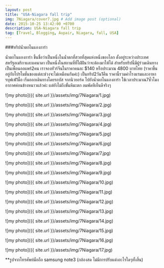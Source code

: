 ```yaml
---
layout: post
title: "USA-Niagara fall trip"
img: 7Niagara/cover7.jpg # Add image post (optional)
date: 2015-10-25 13:42:00 +0700
description: USA-Niagara fall trip
tag: [Travel, Blogging, Aupair, Niagara, fall, USA]
---
```

###ทริปน้ำตกไนแองการ่า

น้ำตกไนแองการ่า ขึ้นชื่อว่าเป็นหนึ่งในน้ำตกที่สวยที่สุดแห่งหนึ่งของโลก ตั้งอยู่ระหว่างประเทศสหรัฐอเมริกาและแคนาดา เป็นหนึ่งในสถานที่ที่ใฝ่ฝันว่าจะต้องมาให้ได้ สำหรับทริปนี้มีผู้ร่วมเดินทางเป็นเพื่อนออแพร์2คน เราจองทัวร์จีนในราคาคนละ $140 หรือประมาณ 4800 บาทไทย (ราคาขึ้นอยู่กับโปรโมชั่นของแต่ละช่วงจะไม่เหมือนกันค่ะ) เป็นทริป2วัน1คืน ราคานี้รวมค่าโรงแรมและอาหารบุฟเฟ่1มื้อ เริ่มออกเดินทางโดยรถบัส จากนิวยอร์ค ไปยังน้ำตกไนแองการ่า ใช้เวลาประมาณ7ชั่วโมง อากาศค่อนข้างหนาวแล้วค่ะ แต่ยังไม่ถึงขั้นหิมะตก ลมพัดทีเย็นดีจริงๆ

![my photo]({{ site.url }}/assets/img/7Niagara/1.jpg)

![my photo]({{ site.url }}/assets/img/7Niagara/2.jpg)

![my photo]({{ site.url }}/assets/img/7Niagara/3.jpg)

![my photo]({{ site.url }}/assets/img/7Niagara/4.jpg)

![my photo]({{ site.url }}/assets/img/7Niagara/5.jpg)

![my photo]({{ site.url }}/assets/img/7Niagara/6.jpg)

![my photo]({{ site.url }}/assets/img/7Niagara/7.jpg)

![my photo]({{ site.url }}/assets/img/7Niagara/8.jpg)

![my photo]({{ site.url }}/assets/img/7Niagara/9.jpg)

![my photo]({{ site.url }}/assets/img/7Niagara/10.jpg)

![my photo]({{ site.url }}/assets/img/7Niagara/11.jpg)

![my photo]({{ site.url }}/assets/img/7Niagara/12.jpg)

![my photo]({{ site.url }}/assets/img/7Niagara/13.jpg)

![my photo]({{ site.url }}/assets/img/7Niagara/14.jpg)

![my photo]({{ site.url }}/assets/img/7Niagara/15.jpg)

![my photo]({{ site.url }}/assets/img/7Niagara/16.jpg)

![my photo]({{ site.url }}/assets/img/7Niagara/17.jpg)


**รูปจากโทรศัพท์มือถือ samsung note3 (กล้องสด ไม่มีการปรับแต่งอะไรใดๆทั้งสิ้น)
